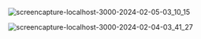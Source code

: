 ![screencapture-localhost-3000-2024-02-05-03_10_15](https://github.com/Mihir-72/LoginSignUp-using-React/assets/144117994/91800661-6ca9-4add-9c0e-fb5c32856c69)


![screencapture-localhost-3000-2024-02-04-03_41_27](https://github.com/Mihir-72/LoginSignUp-using-React/assets/144117994/172f0127-8604-4de8-a8ae-30f27f5c16f8)
